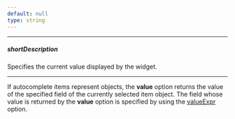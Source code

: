 ```yaml
---
default: null
type: string
---
```

---
##### shortDescription
Specifies the current value displayed by the widget.

---
If autocomplete items represent objects, the **value** option returns the value of the specified field of the currently selected item object. The field whose value is returned by the **value** option is specified by using the [valueExpr](/api-reference/10%20UI%20Widgets/dxAutocomplete/1%20Configuration/valueExpr.md '/Documentation/ApiReference/UI_Widgets/dxAutocomplete/Configuration/#valueExpr') option.